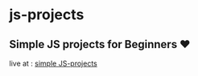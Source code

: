 # js-projects

## Simple JS projects for Beginners ❤

live at : [simple JS-projects](ziadaref.github.io/js-projects)
